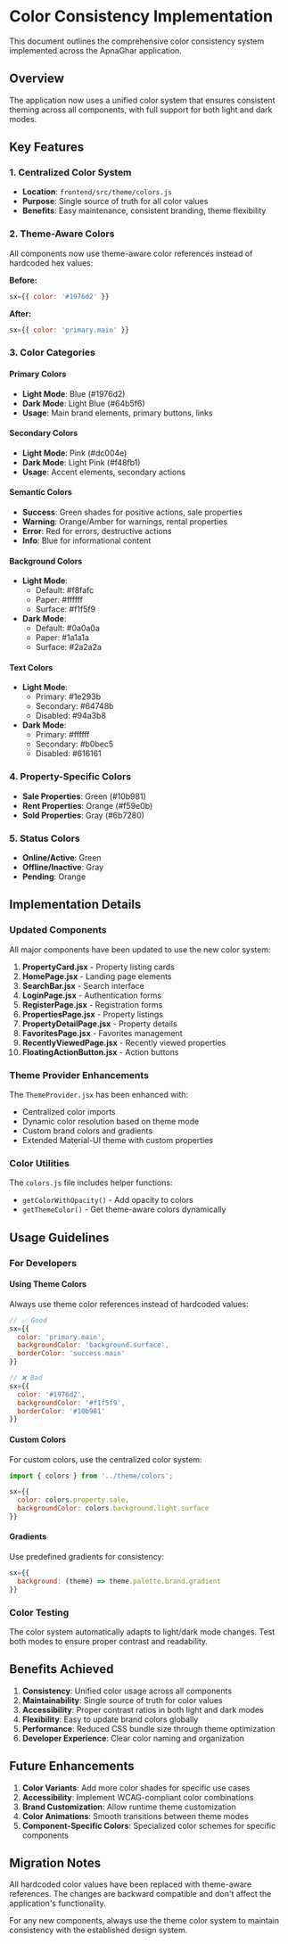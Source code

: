 # Color Consistency Implementation

This document outlines the comprehensive color consistency system implemented across the ApnaGhar application.

## Overview

The application now uses a unified color system that ensures consistent theming across all components, with full support for both light and dark modes.

## Key Features

### 1. Centralized Color System
- **Location**: `frontend/src/theme/colors.js`
- **Purpose**: Single source of truth for all color values
- **Benefits**: Easy maintenance, consistent branding, theme flexibility

### 2. Theme-Aware Colors
All components now use theme-aware color references instead of hardcoded hex values:

**Before:**
```jsx
sx={{ color: '#1976d2' }}
```

**After:**
```jsx
sx={{ color: 'primary.main' }}
```

### 3. Color Categories

#### Primary Colors
- **Light Mode**: Blue (#1976d2)
- **Dark Mode**: Light Blue (#64b5f6)
- **Usage**: Main brand elements, primary buttons, links

#### Secondary Colors
- **Light Mode**: Pink (#dc004e)
- **Dark Mode**: Light Pink (#f48fb1)
- **Usage**: Accent elements, secondary actions

#### Semantic Colors
- **Success**: Green shades for positive actions, sale properties
- **Warning**: Orange/Amber for warnings, rental properties
- **Error**: Red for errors, destructive actions
- **Info**: Blue for informational content

#### Background Colors
- **Light Mode**: 
  - Default: #f8fafc
  - Paper: #ffffff
  - Surface: #f1f5f9
- **Dark Mode**:
  - Default: #0a0a0a
  - Paper: #1a1a1a
  - Surface: #2a2a2a

#### Text Colors
- **Light Mode**:
  - Primary: #1e293b
  - Secondary: #64748b
  - Disabled: #94a3b8
- **Dark Mode**:
  - Primary: #ffffff
  - Secondary: #b0bec5
  - Disabled: #616161

### 4. Property-Specific Colors
- **Sale Properties**: Green (#10b981)
- **Rent Properties**: Orange (#f59e0b)
- **Sold Properties**: Gray (#6b7280)

### 5. Status Colors
- **Online/Active**: Green
- **Offline/Inactive**: Gray
- **Pending**: Orange

## Implementation Details

### Updated Components
All major components have been updated to use the new color system:

1. **PropertyCard.jsx** - Property listing cards
2. **HomePage.jsx** - Landing page elements
3. **SearchBar.jsx** - Search interface
4. **LoginPage.jsx** - Authentication forms
5. **RegisterPage.jsx** - Registration forms
6. **PropertiesPage.jsx** - Property listings
7. **PropertyDetailPage.jsx** - Property details
8. **FavoritesPage.jsx** - Favorites management
9. **RecentlyViewedPage.jsx** - Recently viewed properties
10. **FloatingActionButton.jsx** - Action buttons

### Theme Provider Enhancements
The `ThemeProvider.jsx` has been enhanced with:
- Centralized color imports
- Dynamic color resolution based on theme mode
- Custom brand colors and gradients
- Extended Material-UI theme with custom properties

### Color Utilities
The `colors.js` file includes helper functions:
- `getColorWithOpacity()` - Add opacity to colors
- `getThemeColor()` - Get theme-aware colors dynamically

## Usage Guidelines

### For Developers

#### Using Theme Colors
Always use theme color references instead of hardcoded values:

```jsx
// ✅ Good
sx={{ 
  color: 'primary.main',
  backgroundColor: 'background.surface',
  borderColor: 'success.main'
}}

// ❌ Bad
sx={{ 
  color: '#1976d2',
  backgroundColor: '#f1f5f9',
  borderColor: '#10b981'
}}
```

#### Custom Colors
For custom colors, use the centralized color system:

```jsx
import { colors } from '../theme/colors';

sx={{ 
  color: colors.property.sale,
  backgroundColor: colors.background.light.surface
}}
```

#### Gradients
Use predefined gradients for consistency:

```jsx
sx={{ 
  background: (theme) => theme.palette.brand.gradient
}}
```

### Color Testing
The color system automatically adapts to light/dark mode changes. Test both modes to ensure proper contrast and readability.

## Benefits Achieved

1. **Consistency**: Unified color usage across all components
2. **Maintainability**: Single source of truth for color values
3. **Accessibility**: Proper contrast ratios in both light and dark modes
4. **Flexibility**: Easy to update brand colors globally
5. **Performance**: Reduced CSS bundle size through theme optimization
6. **Developer Experience**: Clear color naming and organization

## Future Enhancements

1. **Color Variants**: Add more color shades for specific use cases
2. **Accessibility**: Implement WCAG-compliant color combinations
3. **Brand Customization**: Allow runtime theme customization
4. **Color Animations**: Smooth transitions between theme modes
5. **Component-Specific Colors**: Specialized color schemes for specific components

## Migration Notes

All hardcoded color values have been replaced with theme-aware references. The changes are backward compatible and don't affect the application's functionality.

For any new components, always use the theme color system to maintain consistency with the established design system.